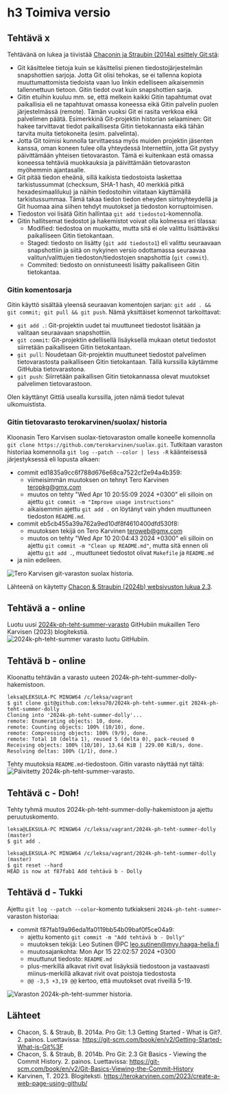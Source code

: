 # h3 Toimiva versio

## Tehtävä x
Tehtävänä on lukea ja tiivistää [Chaconin ja Straubin (2014a) esittely Git:stä](https://git-scm.com/book/en/v2/Getting-Started-What-is-Git%3F):
* Git käsittelee tietoja kuin se käsittelisi pienen tiedostojärjestelmän snapshottien sarjoja. Jotta Git olisi tehokas, se ei tallenna kopiota muuttumattomista tiedoista vaan luo linkin edelliseen aikaisemmin tallennettuun tietoon. Gitin tiedot ovat kuin snapshottien sarja.
* Gitin etuihin kuuluu mm. se, että melkein kaikki Gitin tapahtumat ovat paikallisia eli ne tapahtuvat omassa koneessa eikä Gitin palvelin puolen järjestelmässä (remote). Tämän vuoksi Git ei rasita verkkoa eikä palvelimen päätä. Esimerkkinä Git-projektin historian selaaminen: Git hakee tarvittavat tiedot paikallisesta Gitin tietokannasta eikä tähän tarvita muita tietokoneita (esim. palvelinta).
* Jotta Git toimisi kunnolla tarvittaessa myös muiden projektin jäsenten kanssa, oman koneen tulee olla yhteydessä Internettiin, jotta Git pystyy päivittämään yhteisen tietovaraston. Tämä ei kuitenkaan estä omassa koneessa tehtäviä muokkauksia ja päivittämään tietovaraston myöhemmin ajantasalle.
* Git pitää tiedon eheänä, sillä kaikista tiedostoista laskettaa tarkistussummat (checksum, SHA-1 hash, 40 merkkiä pitkä hexadesimaaliluku) ja näihin tiedostoihin viitataan käyttämällä tarkistussummaa. Tämä takaa tiedon tiedon eheyden siirtoyhteydellä ja Git huomaa aina siihen tehdyt muutokset ja tiedoston korruptoimisen.
* Tiedoston voi lisätä Gitin hallintaa `git add tiedosto1`-komennolla.
* Gitin hallitsemat tiedostot ja hakemistot voivat olla kolmessa eri tilassa:
  * Modified: tiedostoa on muokattu, mutta sitä ei ole valittu lisättäväksi paikalliseen Gitin tietokantaan.
  * Staged: tiedosto on lisätty (`git add tiedosto1`) eli valittu seuraavaan snapshottiin ja siitä on nykyinen versio odottamassa seuraavaa valitun/valittujen tiedoston/tiedostojen snapshottia (`git commit`).
  * Commited: tiedosto on onnistuneesti lisätty paikalliseen Gitin tietokantaa.

### Gitin komentosarja
Gitin käyttö sisältää yleensä seuraavan komentojen sarjan: `git add . && git commit; git pull && git push`. Nämä yksittäiset komennot tarkoittavat:
* `git add .`: Git-projektin uudet tai muuttuneet tiedostot lisätään ja valitaan seuraavaan snapshottiin.
* `git commit`: Git-projektin edellisellä lisäyksellä mukaan otetut tiedostot siirretään paikalliseen Gitin tietokantaan.
* `git pull`: Noudetaan Git-projektin muuttuneet tiedostot palvelimen tietovarastosta paikalliseen Gitin tietokantaan. Tällä kurssilla käytämme GitHubia tietovarastona.
* `git push`: Siirretään paikallisen Gitin tietokannassa olevat muutokset palvelimen tietovarastoon.

Olen käyttänyt Gittiä usealla kurssilla, joten nämä tiedot tulevat ulkomuistista.

### Gitin tietovarasto terokarvinen/suolax/ historia
Kloonasin Tero Karvisen suolax-tietovaraston omalle koneelle komennolla
`git clone https://github.com/terokarvinen/suolax.git`. Tutkitaan varaston historiaa komennolla `git log --patch --color | less -R` käänteisessä järjestyksessä eli lopusta alkaen:
* commit ed1835a9cc6f788d676e68ca7522cf2e94a4b359:
  * viimeisimmän muutoksen on tehnyt Tero Karvinen <teropkg@gmx.com>
  * muutos on tehty "Wed Apr 10 20:55:09 2024 +0300" eli silloin on ajettu `git commit -m "Improve usage instructions"`
  * aikaisemmin ajettu `git add .` on löytänyt vain yhden muuttuneen tiedoston `README.md`.
* commit eb5cb455a39a762a9ed10df8f4610400dfd530f8:
  * muutoksen tekijä on Tero Karvinen <teroweb@gmx.com>
  * muutos on tehty "Wed Apr 10 20:04:43 2024 +0300" eli silloin on ajettu `git commit -m "Clean up README.md"`, mutta sitä ennen oli ajettu `git add .`, muuttuneet tiedostot olivat `Makefile` ja `README.md`
* ja niin edelleen.

![Tero Karvisen git-varaston suolax historia.](https://github.com/leksu70/2024k-ph-teht/blob/master/kuvat/suolax.png "git log --patch ---color | less -R")

Lähteenä on käytetty [Chacon & Straubin (2024b) websivuston lukua 2.3](https://git-scm.com/book/en/v2/Git-Basics-Viewing-the-Commit-History).


## Tehtävä a - online
Luotu uusi [2024k-ph-teht-summer-varasto](https://github.com/leksu70/2024k-ph-teht-summer) GitHubiin mukaillen Tero Karvisen (2023) blogitekstiä.
![2024k-ph-teht-summer varasto luotu GitHubiin.](https://github.com/leksu70/2024k-ph-teht/blob/master/kuvat/summer.png "GitHubin varasto 2024k-ph-teht-summer")

## Tehtävä b - online
Kloonattu tehtävän a varasto uuteen 2024k-ph-teht-summer-dolly-hakemistoon.
```
leksa@LEKSULA-PC MINGW64 /c/leksa/vagrant
$ git clone git@github.com:leksu70/2024k-ph-teht-summer.git 2024k-ph-teht-summer-dolly
Cloning into '2024k-ph-teht-summer-dolly'...
remote: Enumerating objects: 10, done.
remote: Counting objects: 100% (10/10), done.
remote: Compressing objects: 100% (9/9), done.
remote: Total 10 (delta 1), reused 5 (delta 0), pack-reused 0
Receiving objects: 100% (10/10), 13.64 KiB | 229.00 KiB/s, done.
Resolving deltas: 100% (1/1), done.)
```
Tehty muutoksia `README.md`-tiedostoon. Gitin varasto näyttää nyt tältä:
![Päivitetty 2024k-ph-teht-summer-varasto](https://github.com/leksu70/2024k-ph-teht/blob/master/kuvat/dolly.png "GitHubin Dolly päivitetty varastoon 2024k-ph-teht-summer").

## Tehtävä c - Doh!
Tehty tyhmä muutos 2024k-ph-teht-summer-dolly-hakemistoon ja ajettu peruutuskomento.

```
leksa@LEKSULA-PC MINGW64 /c/leksa/vagrant/2024k-ph-teht-summer-dolly (master)
$ git add .

leksa@LEKSULA-PC MINGW64 /c/leksa/vagrant/2024k-ph-teht-summer-dolly (master)
$ git reset --hard
HEAD is now at f87fab1 Add tehtävä b - Dolly
```

## Tehtävä d - Tukki
Ajettu `git log --patch --color`-komento tutkiakseni `2024k-ph-teht-summer`-varaston historiaa:
* commit f87fab19a96eda1fa0119bb54b09baf0f5ce04a9:
  * ajettu komento `git commit -m "Add tehtävä b - Dolly"`
  * muutoksen tekijä: Leo Sutinen @PC <leo.sutinen@myy.haaga-helia.fi>
  * muutosajankohta: Mon Apr 15 22:02:57 2024 +0300
  * muuttunut tiedosto: `README.md`
  * plus-merkillä alkavat rivit ovat lisäyksiä tiedostoon ja vastaavasti miinus-merkillä alkavat rivit ovat poistoja tiedostosta
  * `@@ -3,5 +3,19 @@` kertoo, että muutokset ovat riveillä 5-19.

![Varaston 2024k-ph-teht-summer historia](https://github.com/leksu70/2024k-ph-teht/blob/master/kuvat/tukki.png "Varaston 2024k-ph-teht-summer historiaa").

## Lähteet
  * Chacon, S. & Straub, B. 2014a. Pro Git: 1.3 Getting Started - What is Git?. 2. painos. Luettavissa: https://git-scm.com/book/en/v2/Getting-Started-What-is-Git%3F
  * Chacon, S. & Straub, B. 2014b. Pro Git: 2.3 Git Basics - Viewing the Commit History. 2. painos. Luettavissa: https://git-scm.com/book/en/v2/Git-Basics-Viewing-the-Commit-History
  * Karvinen, T. 2023. Blogiteksti. https://terokarvinen.com/2023/create-a-web-page-using-github/

